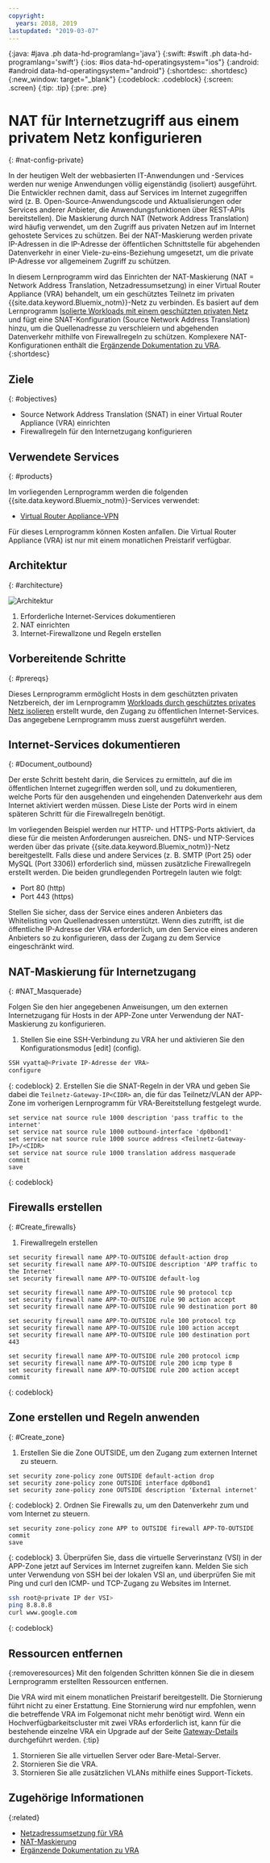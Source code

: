```yaml
---
copyright:
  years: 2018, 2019
lastupdated: "2019-03-07"
---
```


{:java: #java .ph data-hd-programlang='java'}
{:swift: #swift .ph data-hd-programlang='swift'}
{:ios: #ios data-hd-operatingsystem="ios"}
{:android: #android data-hd-operatingsystem="android"}
{:shortdesc: .shortdesc}
{:new_window: target="_blank"}
{:codeblock: .codeblock}
{:screen: .screen}
{:tip: .tip}
{:pre: .pre}

# NAT für Internetzugriff aus einem privatem Netz konfigurieren
{: #nat-config-private}

In der heutigen Welt der webbasierten IT-Anwendungen und -Services werden nur wenige Anwendungen völlig eigenständig (isoliert) ausgeführt. Die Entwickler rechnen damit, dass auf Services im Internet zugegriffen wird (z. B. Open-Source-Anwendungscode und Aktualisierungen oder Services anderer Anbieter, die Anwendungsfunktionen über REST-APIs bereitstellen). Die Maskierung durch NAT (Network Address Translation) wird häufig verwendet, um den Zugriff aus privaten Netzen auf im Internet gehostete Services zu schützen. Bei der NAT-Maskierung werden private IP-Adressen in die IP-Adresse der öffentlichen Schnittstelle für abgehenden Datenverkehr in einer Viele-zu-eins-Beziehung umgesetzt, um die private IP-Adresse vor allgemeinem Zugriff zu schützen.  

In diesem Lernprogramm wird das Einrichten der NAT-Maskierung (NAT = Network Address Translation, Netzadressumsetzung) in einer Virtual Router Appliance (VRA) behandelt, um ein geschütztes Teilnetz im privaten {{site.data.keyword.Bluemix_notm}}-Netz zu verbinden. Es basiert auf dem Lernprogramm [Isolierte Workloads mit einem geschützten privaten Netz](https://{DomainName}/docs/tutorials?topic=solution-tutorials-secure-network-enclosure#secure-network-enclosure) und fügt eine SNAT-Konfiguration  (Source Network Address Translation) hinzu, um die Quellenadresse zu verschleiern und abgehenden Datenverkehr mithilfe von Firewallregeln zu schützen. Komplexere NAT-Konfigurationen enthält die [Ergänzende Dokumentation zu VRA]( https://{DomainName}/docs/infrastructure/virtual-router-appliance?topic=virtual-router-appliance-supplemental-vra-documentation#supplemental-vra-documentation).
{:shortdesc}

## Ziele
{: #objectives}

-	Source Network Address Translation (SNAT) in einer Virtual Router Appliance (VRA) einrichten
-	Firewallregeln für den Internetzugang konfigurieren

## Verwendete Services
{: #products}

Im vorliegenden Lernprogramm werden die folgenden {{site.data.keyword.Bluemix_notm}}-Services verwendet: 

* [Virtual Router Appliance-VPN](https://{DomainName}/docs/infrastructure/virtual-router-appliance?topic=virtual-router-appliance-about-the-vra#virtual-private-network-vpn-gateway)

Für dieses Lernprogramm können Kosten anfallen. Die Virtual Router Appliance (VRA) ist nur mit einem monatlichen Preistarif verfügbar.

## Architektur
{: #architecture}

<p style="text-align: center;">

  ![Architektur](images/solution35-nat-config-private/vra-nat.png)
</p>

1.	Erforderliche Internet-Services dokumentieren
2.	NAT einrichten
3.	Internet-Firewallzone und Regeln erstellen

## Vorbereitende Schritte
{: #prereqs}

Dieses Lernprogramm ermöglicht Hosts in dem geschützten privaten Netzbereich, der im Lernprogramm [Workloads durch geschütztes privates Netz isolieren](https://{DomainName}/docs/tutorials?topic=solution-tutorials-secure-network-enclosure#secure-network-enclosure) erstellt wurde, den Zugang zu öffentlichen Internet-Services. Das angegebene Lernprogramm muss zuerst ausgeführt werden. 

## Internet-Services dokumentieren
{: #Document_outbound}

Der erste Schritt besteht darin, die Services zu ermitteln, auf die im öffentlichen Internet zugegriffen werden soll, und zu dokumentieren, welche Ports für den ausgehenden und eingehenden Datenverkehr aus dem Internet aktiviert werden müssen. Diese Liste der Ports wird in einem späteren Schritt für die Firewallregeln benötigt. 

Im vorliegenden Beispiel werden nur HTTP- und HTTPS-Ports aktiviert, da diese für die meisten Anforderungen ausreichen. DNS- und NTP-Services werden über das private {{site.data.keyword.Bluemix_notm}}-Netz bereitgestellt. Falls diese und andere Services (z. B. SMTP (Port 25) oder MySQL (Port 3306)) erforderlich sind, müssen zusätzliche Firewallregeln erstellt werden. Die beiden grundlegenden Portregeln lauten wie folgt:

-	Port 80 (http)
-	Port 443 (https)

Stellen Sie sicher, dass der Service eines anderen Anbieters das Whitelisting von Quellenadressen unterstützt. Wenn dies zutrifft, ist die öffentliche IP-Adresse der VRA erforderlich, um den Service eines anderen Anbieters so zu konfigurieren, dass der Zugang zu dem Service eingeschränkt wird. 


## NAT-Maskierung für Internetzugang 
{: #NAT_Masquerade}

Folgen Sie den hier angegebenen Anweisungen, um den externen Internetzugang für Hosts in der APP-Zone unter Verwendung der NAT-Maskierung zu konfigurieren. 

1.	Stellen Sie eine SSH-Verbindung zu VRA her und aktivieren Sie den Konfigurationsmodus \[edit\] (config).
   ```bash
   SSH vyatta@<Private IP-Adresse der VRA>
   configure
   ```
   {: codeblock}
2.	Erstellen Sie die SNAT-Regeln in der VRA und geben Sie dabei die `Teilnetz-Gateway-IP<CIDR>` an, die für das Teilnetz/VLAN der APP-Zone im vorherigen Lernprogramm für VRA-Bereitstellung festgelegt wurde. 
   ```
   set service nat source rule 1000 description 'pass traffic to the internet'
   set service nat source rule 1000 outbound-interface 'dp0bond1'
   set service nat source rule 1000 source address <Teilnetz-Gateway-IP>/<CIDR>
   set service nat source rule 1000 translation address masquerade
   commit
   save
   ```
   {: codeblock}

## Firewalls erstellen
{: #Create_firewalls}

1.	Firewallregeln erstellen 
   ```
   set security firewall name APP-TO-OUTSIDE default-action drop
   set security firewall name APP-TO-OUTSIDE description 'APP traffic to the Internet'
   set security firewall name APP-TO-OUTSIDE default-log

   set security firewall name APP-TO-OUTSIDE rule 90 protocol tcp
   set security firewall name APP-TO-OUTSIDE rule 90 action accept
   set security firewall name APP-TO-OUTSIDE rule 90 destination port 80

   set security firewall name APP-TO-OUTSIDE rule 100 protocol tcp
   set security firewall name APP-TO-OUTSIDE rule 100 action accept
   set security firewall name APP-TO-OUTSIDE rule 100 destination port 443

   set security firewall name APP-TO-OUTSIDE rule 200 protocol icmp
   set security firewall name APP-TO-OUTSIDE rule 200 icmp type 8
   set security firewall name APP-TO-OUTSIDE rule 200 action accept
   commit
   ```
   {: codeblock}

## Zone erstellen und Regeln anwenden
{: #Create_zone}

1.	Erstellen Sie die Zone OUTSIDE, um den Zugang zum externen Internet zu steuern.
   ```
   set security zone-policy zone OUTSIDE default-action drop
   set security zone-policy zone OUTSIDE interface dp0bond1
   set security zone-policy zone OUTSIDE description 'External internet'
   ```
   {: codeblock}
2.	Ordnen Sie Firewalls zu, um den Datenverkehr zum und vom Internet zu steuern.
   ```
   set security zone-policy zone APP to OUTSIDE firewall APP-TO-OUTSIDE
   commit
   save
   ```
   {: codeblock}
3.	Überprüfen Sie, dass die virtuelle Serverinstanz (VSI) in der APP-Zone jetzt auf Services im Internet zugreifen kann. Melden Sie sich unter Verwendung von SSH bei der lokalen VSI an, und überprüfen Sie mit Ping und curl den ICMP- und TCP-Zugang zu Websites im Internet.  
   ```bash
   ssh root@<private IP der VSI>
   ping 8.8.8.8
   curl www.google.com
   ```
   {: codeblock}

## Ressourcen entfernen
{:removeresources}
Mit den folgenden Schritten können Sie die in diesem Lernprogramm erstellten Ressourcen entfernen. 

Die VRA wird mit einem monatlichen Preistarif bereitgestellt. Die Stornierung führt nicht zu einer Erstattung. Eine Stornierung wird nur empfohlen, wenn die betreffende VRA im Folgemonat nicht mehr benötigt wird. Wenn ein Hochverfügbarkeitscluster mit zwei VRAs erforderlich ist, kann für die bestehende einzelne VRA ein Upgrade auf der Seite [Gateway-Details](https://{DomainName}/classic/network/gatewayappliances) durchgeführt werden.
{:tip}  

1. Stornieren Sie alle virtuellen Server oder Bare-Metal-Server.
2. Stornieren Sie die VRA.
3. Stornieren Sie alle zusätzlichen VLANs mithilfe eines Support-Tickets. 

## Zugehörige Informationen
{:related}

-	[Netzadressumsetzung für VRA]( https://{DomainName}/docs/infrastructure/virtual-router-appliance?topic=virtual-router-appliance-about-the-vra#network-address-translation-nat-) 
-	[NAT-Maskierung]( https://{DomainName}/docs/infrastructure/virtual-router-appliance?topic=virtual-router-appliance-setting-up-nat-rules-on-vyatta-5400#one-to-many-nat-rule-masquerade-)
-	[Ergänzende Dokumentation zu VRA]( https://{DomainName}/docs/infrastructure/virtual-router-appliance?topic=virtual-router-appliance-supplemental-vra-documentation#supplemental-vra-documentation)

